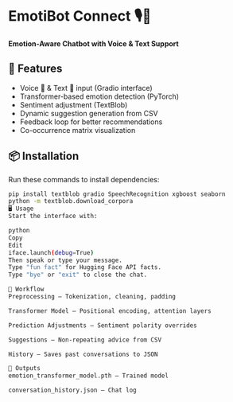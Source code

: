 # EmotiBot Connect 🎙💬  
**Emotion-Aware Chatbot with Voice & Text Support**

## 🚀 Features
- Voice 🎤 & Text 💬 input (Gradio interface)  
- Transformer-based emotion detection (PyTorch)  
- Sentiment adjustment (TextBlob)  
- Dynamic suggestion generation from CSV  
- Feedback loop for better recommendations  
- Co-occurrence matrix visualization  

## 📦 Installation

Run these commands to install dependencies:

```bash
pip install textblob gradio SpeechRecognition xgboost seaborn
python -m textblob.download_corpora
🖥 Usage
Start the interface with:

python
Copy
Edit
iface.launch(debug=True)
Then speak or type your message.
Type "fun fact" for Hugging Face API facts.
Type "bye" or "exit" to close the chat.

📜 Workflow
Preprocessing – Tokenization, cleaning, padding

Transformer Model – Positional encoding, attention layers

Prediction Adjustments – Sentiment polarity overrides

Suggestions – Non-repeating advice from CSV

History – Saves past conversations to JSON

💾 Outputs
emotion_transformer_model.pth – Trained model

conversation_history.json – Chat log
